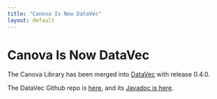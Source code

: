 ```yaml
---
title: "Canova Is Now DataVec"
layout: default
---
```


# Canova Is Now DataVec

The Canova Library has been merged into [DataVec](./datavec) with release 0.4.0.

The DataVec Github repo is [here](https://github.com/deeplearning4j/datavec), and its [Javadoc is here](./datavecdoc/). 
